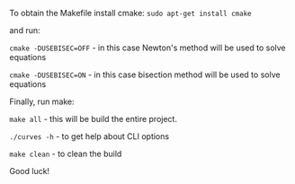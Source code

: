 To obtain the Makefile install cmake:
`sudo apt-get install cmake`

and run:

`cmake -DUSEBISEC=OFF` - in this case Newton's method will be used to solve equations

`cmake -DUSEBISEC=ON`   - in this case bisection method will be used to solve equations

Finally, run make:

`make all` - this will be build the entire project.

`./curves -h` - to get help about CLI options

`make clean` - to clean the build

Good luck! 

